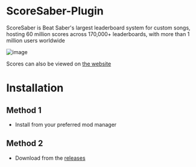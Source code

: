 # ScoreSaber-Plugin
ScoreSaber is Beat Saber's largest leaderboard system for custom songs, hosting 60 million scores across 170,000+ leaderboards, with more than 1 million users worldwide

![image](https://github.com/user-attachments/assets/f638f92b-d961-46e1-8277-d2628676128a)

Scores can also be viewed on [the website](https://scoresaber.com)

# Installation
## Method 1
- Install from your preferred mod manager
## Method 2
- Download from the [releases](https://github.com/ScoreSaber/scoresaber-plugin/releases/latest)
